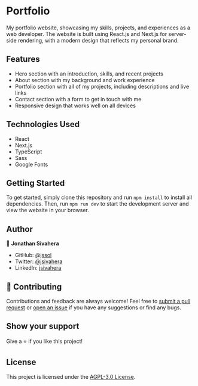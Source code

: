 # Portfolio

My portfolio website, showcasing my skills, projects, and experiences as a web developer. The website is built using React.js and Next.js for server-side rendering, with a modern design that reflects my personal brand.

## Features

- Hero section with an introduction, skills, and recent projects
- About section with my background and work experience
- Portfolio section with all of my projects, including descriptions and live links
- Contact section with a form to get in touch with me
- Responsive design that works well on all devices

## Technologies Used

- React
- Next.js
- TypeScript
- Sass
- Google Fonts

## Getting Started

To get started, simply clone this repository and run `npm install` to install all dependencies. Then, run `npm run dev` to start the development server and view the website in your browser.

## Author

👤 **Jonathan Sivahera**

- GitHub: [@jssol](https://github.com/jssol)
- Twitter: [@jsivahera](https://twitter.com/jsivahera)
- LinkedIn: [jsivahera](https://linkedin.com/in/jsivahera)

## 🤝 Contributing

Contributions and feedback are always welcome! Feel free to [submit a pull request](https://github.com/jssol/portfolio/compare) or [open an issue](https://github.com/jssol/portfolio/issues/new/choose) if you have any suggestions or find any bugs.

## Show your support

Give a ⭐️ if you like this project!

## License

This project is licensed under the [AGPL-3.0 License](./LICENSE).
